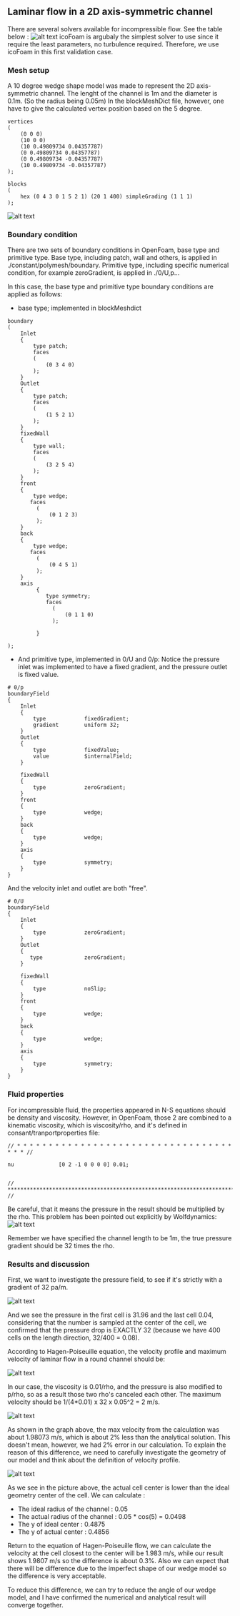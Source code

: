 ## Laminar flow in a 2D axis-symmetric channel

There are several solvers available for incompressible flow. See the table below :
![alt text](../../images/Axis_Hagen/solvers.png "Solvers")
icoFoam is argubaly the simplest solver to use since it require the least parameters, no turbulence required. Therefore, we use icoFoam in this first validation case.

### Mesh setup 

A 10 degree wedge shape model was made to represent the 2D axis-symmetric channel. The lenght of the channel is 1m and the diameter is 0.1m. (So the radius being 0.05m) In the blockMeshDict file, however, one have to give the calculated vertex position based on the 5 degree.
```
vertices
(
    (0 0 0)
    (10 0 0)
    (10 0.49809734 0.04357787)
    (0 0.49809734 0.04357787)
    (0 0.49809734 -0.04357787)
    (10 0.49809734 -0.04357787)
);

blocks
(
    hex (0 4 3 0 1 5 2 1) (20 1 400) simpleGrading (1 1 1)
);
```
![alt text](../../images/Axis_Hagen/mesh.png "blockmesh")


### Boundary condition

There are two sets of boundary conditions in OpenFoam, base type and primitive type. Base type, including patch, wall and others, is applied in ./constant/polymesh/boundary. Primitive type, including specific numerical condition, for example zeroGradient, is applied in ./0/U,p...

In this case, the base type and primitive type boundary conditions are applied as follows:

- base type; implemented in blockMeshdict
```
boundary
(
    Inlet
    {
        type patch;
        faces
        (
            (0 3 4 0)
        );
    }
    Outlet
    {
        type patch;
        faces
        (
            (1 5 2 1)
        );
    }
    fixedWall
    {
        type wall;
        faces
        (
            (3 2 5 4)
        );
    }
    front
    {
        type wedge;
       faces
         (
             (0 1 2 3)
         );
    }
    back
    {
        type wedge;
       faces
         (
             (0 4 5 1)
         );
    }
    axis
         {
            type symmetry;
            faces
              (
                  (0 1 1 0)
              );

         }

);
```

- And primitive type, implemented in 0/U and 0/p:
Notice the pressure inlet was implemented to have a fixed gradient, and the pressure outlet is fixed value.
```
# 0/p
boundaryField
{
    Inlet
    {
        type            fixedGradient;
        gradient        uniform 32;
    }
    Outlet
    {
        type            fixedValue;
        value           $internalField;
    }

    fixedWall
    {
        type            zeroGradient;
    }
    front
    {
        type            wedge;
    }
    back
    {
        type            wedge;
    }
    axis
    {
        type            symmetry;
    }
}
```

And the velocity inlet and outlet are both "free".
```
# 0/U
boundaryField
{
    Inlet
    {
        type            zeroGradient;
    }
    Outlet
    {
       type             zeroGradient;
    }

    fixedWall
    {
        type            noSlip;
    }
    front
    {
        type            wedge;
    }
    back
    {
        type            wedge;
    }
    axis
    {
        type            symmetry;
    }
}
```

### Fluid properties

For incompressible fluid, the properties appeared in N-S equations should be density and viscosity. However, in OpenFoam, those 2 are combined to a kinematic viscosity, which is viscosity/rho, and it's defined in consant/tranportproperties file:
```
// * * * * * * * * * * * * * * * * * * * * * * * * * * * * * * * * * * * * * //

nu              [0 2 -1 0 0 0 0] 0.01;


// ************************************************************************* //
```
Be careful, that it means the pressure in the result should be multiplied by the rho. This problem has been pointed out explicitly by Wolfdynamics:
![alt text](../../images/Axis_Hagen/pressure.png "pressureissue")

Remember we have specified the channel length to be 1m, the true pressure gradient should be 32 times the rho.

### Results and discussion

First, we want to investigate the pressure field, to see if it's strictly with a gradient of 32 pa/m.

![alt text](../../images/Axis_Hagen/pressuregraph.png "pressure")

And we see the pressure in the first cell is 31.96 and the last cell 0.04, considering that the number is sampled at the center of the cell, we confirmed that the pressure drop is EXACTLY 32 (because we have 400 cells on the length direction, 32/400 = 0.08).

According to Hagen-Poiseuille equation, the velocity profile and maximum velocity of laminar flow in a round channel should be:

![alt text](../../images/Axis_Hagen/hagen.png "hagenP")

In our case, the viscosity is 0.01/rho, and the pressure is also modified to p/rho, so as a result those two rho's canceled each other. The maximum velocity should be 1/(4*0.01) x 32 x 0.05^2 = 2 m/s.

![alt text](../../images/Axis_Hagen/velocity_profile.png "v")

As shown in the graph above, the max velocity from the calculation was about 1.98073 m/s, which is about 2% less than the analytical solution. This doesn't mean, however, we had 2% error in our calculation. To explain the reason of this difference, we need to carefully investigate the geometry of our model and think about the definition of velocity profile.

![alt text](../../images/Axis_Hagen/cell.png "v")

As we see in the picture above, the actual cell center is lower than the ideal geometry center of the cell. We can calculate :  
- The ideal radius of the channel : 0.05
- The actual radius of the channel : 0.05 * cos(5) = 0.0498
- The y of ideal center : 0.4875
- The y of actual center : 0.4856

Return to the equation of Hagen-Poiseuille flow, we can calculate the velocity at the cell closest to the center will be 1.983 m/s, while our result shows 1.9807 m/s so the difference is about 0.3%. Also we can expect that there will be difference due to the imperfect shape of our wedge model so the difference is very acceptable.

To reduce this difference, we can try to reduce the angle of our wedge model, and I have confirmed the numerical and analytical result will converge together.

